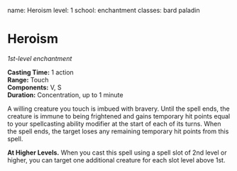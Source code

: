 name: Heroism level: 1 school: enchantment classes: bard paladin

# Heroism
_1st-level enchantment_

**Casting Time:** 1 action    
**Range:** Touch    
**Components:** V, S    
**Duration:** Concentration, up to 1 minute

A willing creature you touch is imbued with bravery. Until the spell ends, the creature is immune to being frightened and gains temporary hit points equal to your spellcasting ability modifier at the start of each of its turns. When the spell ends, the target loses any remaining temporary hit points from this spell.

**At Higher Levels.** When you cast this spell using a spell slot of 2nd level or higher, you can target one additional creature for each slot level above 1st. 